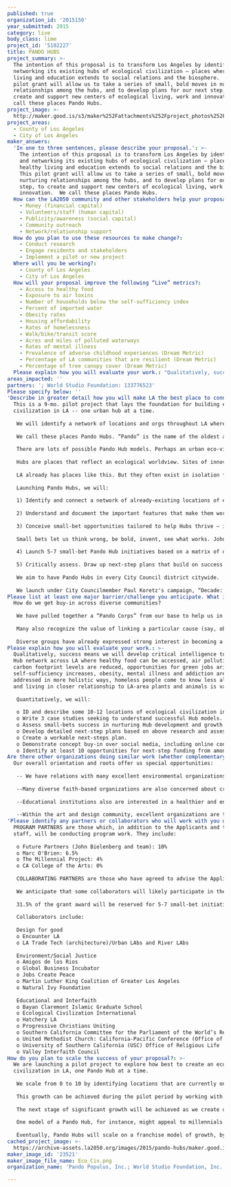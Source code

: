```yaml
---
published: true
organization_id: '2015150'
year_submitted: 2015
category: live
body_class: lime
project_id: '5102227'
title: PANDO HUBS
project_summary: >-
  The intention of this proposal is to transform Los Angeles by identifying and
  networking its existing hubs of ecological civilization – places where healthy
  living and education extends to social relations and the biosphere.  This
  pilot grant will allow us to take a series of small, bold moves in nurturing
  relationships among the hubs, and to develop plans for our next step, to
  create and support new centers of ecological living, work and innovation.  We
  call these places Pando Hubs.
project_image: >-
  http://maker.good.is/s3/maker%252Fattachments%252Fproject_photos%252Fimages%252F23521%252Fdisplay%252FEco_Civ.png=c570x385
project_areas:
  - County of Los Angeles
  - City of Los Angeles
maker_answers:
  'In one to three sentences, please describe your proposal.': >-
    The intention of this proposal is to transform Los Angeles by identifying
    and networking its existing hubs of ecological civilization – places where
    healthy living and education extends to social relations and the biosphere. 
    This pilot grant will allow us to take a series of small, bold moves in
    nurturing relationships among the hubs, and to develop plans for our next
    step, to create and support new centers of ecological living, work and
    innovation.  We call these places Pando Hubs.
  How can the LA2050 community and other stakeholders help your proposal succeed?:
    - Money (financial capital)
    - Volunteers/staff (human capital)
    - Publicity/awareness (social capital)
    - Community outreach
    - Network/relationship support
  How do you plan to use these resources to make change?:
    - Conduct research
    - Engage residents and stakeholders
    - Implement a pilot or new project
  Where will you be working?:
    - County of Los Angeles
    - City of Los Angeles
  How will your proposal improve the following “Live” metrics?:
    - Access to healthy food
    - Exposure to air toxins
    - Number of households below the self-sufficiency index
    - Percent of imported water
    - Obesity rates
    - Housing affordability
    - Rates of homelessness
    - Walk/bike/transit score
    - Acres and miles of polluted waterways
    - Rates of mental illness
    - Prevalence of adverse childhood experiences (Dream Metric)
    - Percentage of LA communities that are resilient (Dream Metric)
    - Percentage of tree canopy cover (Dream Metric)
  Please explain how you will evaluate your work.: "Qualitatively, success means we will develop critical intelligence to foster a Hub network across LA where healthy food can be accessed, air pollution and carbon footprint levels are reduced, opportunities for green jobs arise and self-sufficiency increases, obesity, mental illness and addiction are addressed in more holistic ways, homeless people come to know less alienation, and living in closer relationship to LA-area plants and animals is valued.\r\n\r\nQuantitatively, we will:\r\n\r\no\tID and describe some 10-12 locations of ecological civilization in LA.\r\no\tWrite 3 case studies seeking to understand successful Hub models.\r\no\tAssess small-bets success in nurturing Hub development and growth.\r\no\tDevelop detailed next-step plans based on above research and assessments.  \r\no\tCreate a workable next-steps plan.\r\no\tDemonstrate concept buy-in over social media, including online conversations. \r\no\tIdentify at least 10 opportunities for next-step funding from among a diverse range of funders.\r\n"
areas_impacted: ''
partners: '; World Studio Foundation: 133776523'
Please specify below: ''
'Describe in greater detail how you will make LA the best place to connect:': >-
  This is a 9-mo. pilot project that lays the foundation for building ecological
  civilization in LA -- one urban hub at a time.
   
   We will identify a network of locations and orgs throughout LA where a new way of living is taking root; learn what makes these places of ecological innovation work; discover how best we can nurture their development, and apply what we learn to developing a plan for scaling growth.
   
   We call these places Pando Hubs. “Pando” is the name of the oldest and largest life form on the planet -- a massive aspen grove connected by a single root, with every part nourishing the rest.
   
   There are lots of possible Pando Hub models. Perhaps an urban eco-village or intentional community. Environmental magnet school. Urban farm. Neighborhood vegan restaurant/supply chain. Eco-homeless shelter. Green incubator. Or a combination.
   
   Hubs are places that reflect an ecological worldview. Sites of innovation, resilience and community for a diverse range of people. Where life is being rethought from the ground up, with the planet’s health and the health of each other in mind. They bring bold ideas about the shape of the future down to Earth.
   
   LA already has places like this. But they often exist in isolation from each other. If they focus on different areas, they don’t necessarily recognize the connective tissue that runs between them. We do.
   
   Launching Pando Hubs, we will: 
   
   1) Identify and connect a network of already-existing locations of ecological civilization in LA -- businesses, services, NGOs.
   
   2) Understand and document the important features that make them work. Draft 3 case studies.
   
   3) Conceive small-bet opportunities tailored to help Hubs thrive – in terms of community, learning, and new development. 
   
   Small bets let us think wrong, be bold, invent, see what works. John Bielenberg leads our Blitz process to generate small-bet ideas, from testing pop-up Hub prototypes and events to transforming would-be Hubs into something greener/healthier to tech and social media ideas for connecting.
   
   4) Launch 5-7 small-bet Pando Hub initiatives based on a matrix of do-ability vs. impact. Network over social media. 
   
   5) Critically assess. Draw up next-step plans that build on success and create opportunities for further Hub development and growth.
   
   We aim to have Pando Hubs in every City Council district citywide. 
   
   We launch under City Councilmember Paul Koretz's campaign, “Decade: Climate Safe (2016-25).”
Please list at least one major barrier/challenge you anticipate. What is your strategy for overcoming these obstacles?: |-
  How do we get buy-in across diverse communities?
   
   We have pulled together a “Pando Corps” from our base to help us in this process. Our base draws from those who attended our inaugural conference at Pomona College in June 2015, focused on rethinking civilization along ecological lines (2,000 attendees, across 80 areas of specialty), as well as the groups that co-sponsored our press conference and rally at USC last month in support of the pope’s call for “integral ecology.” Many of these environmental, social justice, civic, business, interfaith and educational groups have joined with us to create Pando Hubs. We develop our work within this broad coalition of support.
   
   Many also recognize the value of linking a particular cause (say, obesity) to other issues (say, climate change or issues of equity) that, while connections may not be obvious at first, gives all groups strength. 
   
   Diverse groups have already expressed strong interest in becoming a Pando Hub.
Please explain how you will evaluate your work.: >-
  Qualitatively, success means we will develop critical intelligence to foster a
  Hub network across LA where healthy food can be accessed, air pollution and
  carbon footprint levels are reduced, opportunities for green jobs arise and
  self-sufficiency increases, obesity, mental illness and addiction are
  addressed in more holistic ways, homeless people come to know less alienation,
  and living in closer relationship to LA-area plants and animals is valued.
   
   Quantitatively, we will:
   
   o ID and describe some 10-12 locations of ecological civilization in LA.
   o Write 3 case studies seeking to understand successful Hub models.
   o Assess small-bets success in nurturing Hub development and growth.
   o Develop detailed next-step plans based on above research and assessments. 
   o Create a workable next-steps plan.
   o Demonstrate concept buy-in over social media, including online conversations. 
   o Identify at least 10 opportunities for next-step funding from among a diverse range of funders.
Are there other organizations doing similar work (whether complementary or competitive)? What is unique about your proposed approach?: |-
  Our overall orientation and roots offer us special opportunities:
   
   -- We have relations with many excellent environmental organizations in the city. But we likely hold a singular position in LA among those who are interested in the intersection of big ideas and the Earth. This emphasis allows us to link a broader diversity of subjects, people, and organizations than groups that focus on a single set of issues. Our inaugural conference in Claremont in June featured more than 80 fields of specialty exploring fundamental assumptions of culture, on behalf of the Earth. The relationship between broad, transdisciplinary subjects and the planet has been the main focus of our founding chairperson, John B. Cobb, Jr., since at least 1971. 
   
   --Many diverse faith-based organizations are also concerned about creating a healthier LA, broadly conceived. We are collaborating with a number of them, from major world religions to interfaith organizations to those of no faith tradition. Within Los Angeles, however, we have singular opportunities for deep interfaith relations. Our founding chairperson, at a very active 90 years of age, has unique standing in the field as one of the leading philosophers of religion alive today, in addition to pioneering the intersection of philosophy/religion, ethics, and the environment. 
   
   --Educational institutions also are interested in a healthier and environmentally stronger Los Angeles, with UCLA as one example among many. The focus of great research institutions, however, tends to be highly specialized. Our focus is very broad, such that a healthy life cannot be understood without reference to economics, philosophy, urban planning and environmental policy as well as to biology, medicine, psychology, and on.
   
   --Within the art and design community, excellent organizations are taking advantage of LA’s forward-edge position and creating pioneering efforts in the design-for-good movement with a holistic vision in mind. GOOD Magazine is a wonderful example. The art and design team affiliated with Pando Populus, headed by John Bielenberg, has also long been involved in design for good, with Project M as one example. Tucker Nichols, formerly artist-in-residence at Facebook, is an example of one with whom we collaborated recently in developing images for branding and social media. World Studio Foundation has a strong track record in national programs as well.
'Please identify any partners or collaborators who will work with you on this project. How much of the $100,000 grant award will each partner receive?': >-
  PROGRAM PARTNERS are those which, in addition to the Applicants and their
  staff, will be conducting program work. They include:
   
   o Future Partners (John Bielenberg and team): 10%
   o Marc O'Brien: 6.5%
   o The Millennial Project: 4%
   o CA College of the Arts: 0%
   
   COLLABORATING PARTNERS are those who have agreed to advise the Applicants in the development of Pando Hubs pilot project, help us reach within their networks, and help us identify already-existing locations. In this advisory role, 15 collaborators will be offered an honorarium of $500 each to thank them for their dedicated commitment (7.5% of the budget). 
   
   We anticipate that some collaborators will likely participate in the 5-7 small bets this project will initiate, and be funded accordingly, but we will not be limited to initiating small bets within this pool. 
   
   31.5% of the grant award will be reserved for 5-7 small-bet initiatives, any one of which may or may not include one of the collaborators. The nature of small-bet initiatives, and collaborator involvement, will be determined entirely by the program partners following the process outlined in this proposal. 
   
   Collaborators include: 
   
   Design for good
   o Encounter LA
   o LA Trade Tech (architecture)/Urban LAbs and River LAbs
   
   Environment/Social Justice
   o Amigos de los Rios
   o Global Business Incubator
   o Jobs Create Peace
   o Martin Luther King Coalition of Greater Los Angeles
   o Natural Ivy Foundation
   
   Educational and Interfaith
   o Bayan Claremont Islamic Graduate School
   o Ecological Civilization International
   o Hatchery LA
   o Progressive Christians Uniting
   o Southern California Committee for the Parliament of the World’s Religions
   o United Methodist Church: California-Pacific Conference (Office of Justice and Compassion; the Eco-Justice Taskforce)
   o University of Southern California (USC) Office of Religious Life
   o Valley Interfaith Council
How do you plan to scale the success of your proposal?: >-
  We are launching a pilot project to explore how best to create an ecological
  civilization in LA, one Pando Hub at a time. 
   
   We scale from 0 to 10 by identifying locations that are currently on the LA landscape, understanding the key features that make them work (as well as the features that don't), testing out small-bet ideas for nurturing them, and then developing models for Pando Hubs that are both meaningful in terms of creating an ecological civilization and flexible enough to meet the diversity of opportunity. 
   
   This growth can be achieved during the pilot period by working with the Pando Corps collaborators we've identified, along with others within our network. Some additional growth will be achieved organically as we extend the Corps network and ideas spread. 
   
   The next stage of significant growth will be achieved as we create development models that respond to the most promising range of funding opportunities. These funding opportunities likely include a full range of for-profit, non-profit, and government sources. 
   
   One model of a Pando Hub, for instance, might appeal to millennials interested in an urban intentional community; another might offer a low-cost veteran housing solution; another might function more as an urban farm and organic food-producing center. The examples are less important than the fact that each likely offers the opportunity for a different kind of funding structure and/or different model of ownership. The top tier opportunities (assessed according to feasibility and need) will be developed and tested in further pilot projects.
   
   Eventually, Pando Hubs will scale on a franchise model of growth, by which we would provide the branding, a planbook(s) for implementation, and a specialist network.
cached_project_image: >-
  https://archive-assets.la2050.org/images/2015/pando-hubs/maker.good.is/s3/maker%252Fattachments%252Fproject_photos%252Fimages%252F23521%252Fdisplay%252FEco_Civ.png=c570x385.png
maker_image_id: '23521'
maker_image_file_name: Eco_Civ.png
organization_name: 'Pando Populus, Inc.; World Studio Foundation, Inc.'

---
```

